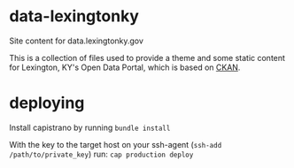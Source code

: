 data-lexingtonky
================

Site content for data.lexingtonky.gov

This is a collection of files used to provide a theme and some static content for Lexington, KY's Open Data Portal, which is based on [CKAN](http://ckan.org).

deploying
=========
Install capistrano by running `bundle install`

With the key to the target host on your ssh-agent (`ssh-add /path/to/private_key`) run:
`cap production deploy`
